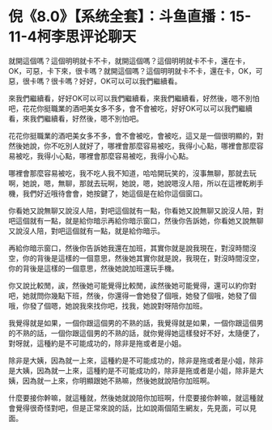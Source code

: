 # 倪《8.0》【系统全套】：斗鱼直播：15-11-4柯李思评论聊天

就開這個嗎？這個明明就卡不卡，就開這個嗎？這個明明就卡不卡，還在卡，OK，可惡，卡下來，很卡嗎？就開這個嗎？這個明明就卡不卡，還在卡，OK，可惡，很卡嗎？很卡嗎？好好，OK可以可以我們繼續看。

來我們繼續看，好好OK可以可以我們繼續看，來我們繼續看，好然後，嗯不別怕吧，花花你挺職業的酒吧美女多不多，會不會被吃，好好OK可以可以我們繼續看，來我們繼續看，好然後，嗯不別怕吧。

花花你挺職業的酒吧美女多不多，會不會被吃，會被吃，這又是一個很明顯的，對然後她說，你不吃別人就好了，哪裡會那麼容易被吃，我得小心點，哪裡會那麼容易被吃，我得小心點，哪裡會那麼容易被吃，我得小心點。

哪裡會那麼容易被吃，我不吃人我不知道，哈哈開玩笑的，沒事無聊，那就去玩啊，她說，嗯，無聊，那就去玩啊，她說，嗯，她說嗯沒人陪，所以在這裡乾刷手機，我們好近哦待會會，她按鍵了，她這個是在給你這個窗口。

你看她又說無聊又說沒人陪，對吧這個就有一點，你看她又說無聊又說沒人陪，對吧這個就有一點，就是給你暗示再給你暗示窗口，然後你告訴她，你看她又說無聊又說沒人陪，對吧這個就有一點，就是給你暗示。

再給你暗示窗口，然後你告訴她我還在加班，其實你就是說我現在，對沒時間沒空，你的背後是這樣的一個意思，然後她其實你就是說，我現在，對沒時間沒空，你的背後是這樣的一個意思，然後她說加班還玩手機。

你又說比較閒，誒，然後她可能覺得比較閒，誒然後她可能覺得，還可以約你對吧，她就問你幾點下班，然後，你還得一會她發了個哦，她發了個哦，她發了個哦，你發了個嗯，她說我來找你吧，找我，她說對呀陪你加班。

我覺得就是如果，一個你跟這個男的不熟的話，我覺得就是如果，一個你跟這個男的不熟的話，一個你跟這個男的不熟的話，就你覺得她這樣發好不好，太隨便了，對呀就，這種約是不可能成功的，除非是拖或者是小姐。

除非是大姨，因為就一上來，這種約是不可能成功的，除非是拖或者是小姐，除非是大姨，因為就一上來，這種約是不可能成功的，除非是拖或者是小姐，除非是大姨，因為就一上來，你明顯跟她不熟嘛，然後她就說陪你加班啊。

什麼要接你幹嘛，就這種就，然後她就說陪你加班啊，什麼要接你幹嘛，就這種就會覺得很奇怪對吧，但是正常來說的話，比如說兩個陌生網友，先見面，可以見面。

